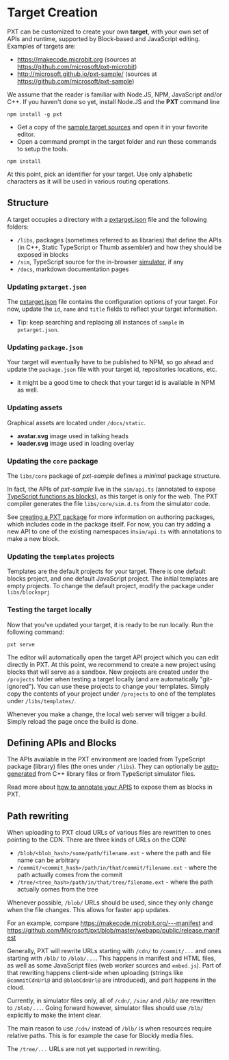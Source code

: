 # Target Creation

PXT can be customized to create your own **target**, with your own set of APIs and runtime, 
supported by Block-based and JavaScript editing. Examples of targets are:

* https://makecode.microbit.org (sources at https://github.com/microsoft/pxt-microbit)
* http://microsoft.github.io/pxt-sample/ (sources at https://github.com/microsoft/pxt-sample)

We assume that the reader is familiar with Node.JS, NPM, JavaScript and/or C++. If you haven't done so yet, 
install Node.JS and the **PXT** command line

```
npm install -g pxt
```

* Get a copy of the [sample target sources](https://github.com/microsoft/pxt-sample) and open it in your favorite editor.
* Open a command prompt in the target folder and run these commands to setup the tools.

```
npm install
```

At this point, pick an identifier for your target. Use only alphabetic characters as it will be used in various routing operations.

## Structure

A target occupies a directory with a [pxtarget.json](/targets/pxtarget) file and the following folders:

* ``/libs``, packages (sometimes referred to as libraries) that define the APIs (in C++, Static TypeScript or Thumb assembler) and how they should be exposed in blocks
* ``/sim``, TypeScript source for the in-browser [simulator](/targets/simulator), if any
* ``/docs``, markdown documentation pages

### Updating ``pxtarget.json``

The [pxtarget.json](/targets/pxtarget) file contains the configuration options of your target. 
For now, update the ``id``, ``name`` and ``title`` fields to reflect your target information.

* Tip: keep searching and replacing all instances of ``sample`` in `pxtarget.json`.

### Updating ``package.json``

Your target will eventually have to be published to NPM,
so go ahead and update the ``package.json`` file with your target id, 
repositories locations, etc.
* it might be a good time to check that your target id is available in NPM as well.

### Updating assets

Graphical assets are located under ``/docs/static``.

* **avatar.svg** image used in talking heads
* **loader.svg** image used in loading overlay

### Updating the ``core`` package

The `libs/core` package of *pxt-sample* defines a *minimal* package structure.

In fact,  the APIs of *pxt-sample* live in the `sim/api.ts` (annotated to expose
[TypeScript functions as blocks](/defining-blocks)), as this target is only
for the web. The PXT compiler generates
the file `libs/core/sim.d.ts` from the simulator code.  

See [creating a PXT package](/packages)
for more information on authoring packages, which includes code
in the package itself.
For now, you can try adding a new API to one of the existing namespaces
in`sim/api.ts` with annotations to make a new block. 

### Updating the ``templates`` projects

Templates are the default projects for your target. 
There is one default blocks project, and one default JavaScript project.
The initial templates are empty projects.
To change the default project, modify the package under ``libs/blocksprj``

### Testing the target locally

Now that you've updated your target, it is ready to be run locally. Run the following command:

```
pxt serve
```

The editor will automatically open the target API project which you can edit directly in PXT. 
At this point, we recommend to create a new project using blocks that will serve as a sandbox. 
New projects are created under the ``/projects`` folder when testing a target locally (and are automatically "git-ignored"). You can use these projects to change your templates. Simply copy the contents of your project under ``/projects`` to one of the templates under ``/libs/templates/``.

Whenever you make a change, the local web server will trigger a build. Simply reload the page once the build is done.

## Defining APIs and Blocks

The APIs available in the PXT environment are loaded from TypeScript package (library) files
(the ones under ``/libs``). 
They can optionally be [auto-generated](/simshim) from C++ library files or from TypeScript
simulator files.

Read more about [how to annotate your APIS](/defining-blocks) to expose them as blocks in PXT.

## Path rewriting

When uploading to PXT cloud URLs of various files are rewritten to ones pointing to the CDN.
There are three kinds of URLs on the CDN:

* `/blob/<blob_hash>/some/path/filename.ext` - where the path and file name can be arbitrary
* `/commit/<commit_hash>/path/in/that/commit/filename.ext` - where the path actually comes from the commit
* `/tree/<tree_hash>/path/in/that/tree/filename.ext` - where the path actually comes from the tree

Whenever possible, `/blob/` URLs should be used, since they only change when the file changes.
This allows for faster app updates.

For an example, compare https://makecode.microbit.org/---manifest
and https://github.com/Microsoft/pxt/blob/master/webapp/public/release.manifest

Generally, PXT will rewrite URLs starting with `/cdn/` to `/commit/...` and ones starting
with `/blb/` to `/blob/...`. This happens in manifest and HTML files, as well as some JavaScript
files (web worker sources and `embed.js`). Part of that rewriting happens client-side when uploading
(strings like `@commitCdnUrl@` and `@blobCdnUrl@` are introduced), and part happens in the cloud.

Currently, in simulator files only, all of `/cdn/`, `/sim/` and `/blb/` are rewritten
to `/blob/...`. Going forward however, simulator files should use `/blb/` explicitly
to make the intent clear.

The main reason to use `/cdn/` instead of `/blb/` is when resources require relative paths.
This is for example the case for Blockly media files.

The `/tree/...` URLs are not yet supported in rewriting.
